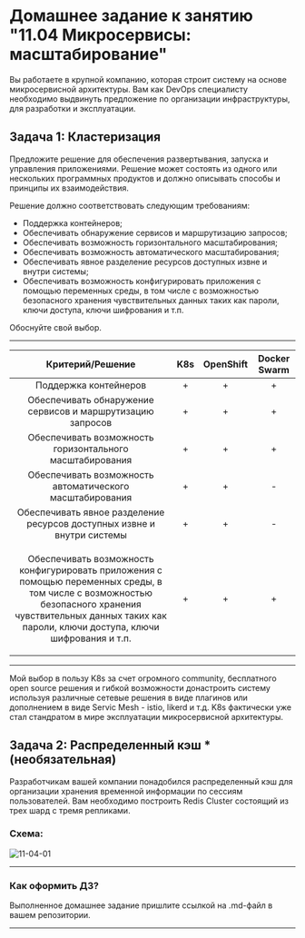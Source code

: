 
# Домашнее задание к занятию "11.04 Микросервисы: масштабирование"

Вы работаете в крупной компанию, которая строит систему на основе микросервисной архитектуры.
Вам как DevOps специалисту необходимо выдвинуть предложение по организации инфраструктуры, для разработки и эксплуатации.

## Задача 1: Кластеризация

Предложите решение для обеспечения развертывания, запуска и управления приложениями.
Решение может состоять из одного или нескольких программных продуктов и должно описывать способы и принципы их взаимодействия.

Решение должно соответствовать следующим требованиям:
- Поддержка контейнеров;
- Обеспечивать обнаружение сервисов и маршрутизацию запросов;
- Обеспечивать возможность горизонтального масштабирования;
- Обеспечивать возможность автоматического масштабирования;
- Обеспечивать явное разделение ресурсов доступных извне и внутри системы;
- Обеспечивать возможность конфигурировать приложения с помощью переменных среды, в том числе с возможностью безопасного хранения чувствительных данных таких как пароли, ключи доступа, ключи шифрования и т.п.

Обоснуйте свой выбор.

***

|Критерий/Решение|K8s|OpenShift|Docker Swarm|
| :-: | :-: | :-: | :-: |
|Поддержка контейнеров|+|+|+|
|Обеспечивать обнаружение сервисов и маршрутизацию запросов|+|+|+|
|Обеспечивать возможность горизонтального масштабирования|+|+|+|
|Обеспечивать возможность автоматического масштабирования|+|+|-|
|Обеспечивать явное разделение ресурсов доступных извне и внутри системы|+|+|-|
|<p>Обеспечивать возможность конфигурировать приложения с помощью переменных среды, в том числе с возможностью безопасного хранения чувствительных данных таких как пароли, ключи доступа, ключи шифрования и т.п.</p><p></p>|+|+|+|

***

Мой выбор в пользу K8s за счет огромного community, бесплатного open source решения и гибкой возможности донастроить систему используя различные сетевые решения в виде плагинов или дополнением в виде Servic Mesh - istio, likerd и т.д. K8s фактически уже стал стандратом в мире эксплуатации микросервисной архитектуры.

## Задача 2: Распределенный кэш * (необязательная)

Разработчикам вашей компании понадобился распределенный кэш для организации хранения временной информации по сессиям пользователей.
Вам необходимо построить Redis Cluster состоящий из трех шард с тремя репликами.

### Схема:

![11-04-01](https://user-images.githubusercontent.com/1122523/114282923-9b16f900-9a4f-11eb-80aa-61ed09725760.png)

---

### Как оформить ДЗ?

Выполненное домашнее задание пришлите ссылкой на .md-файл в вашем репозитории.

---
